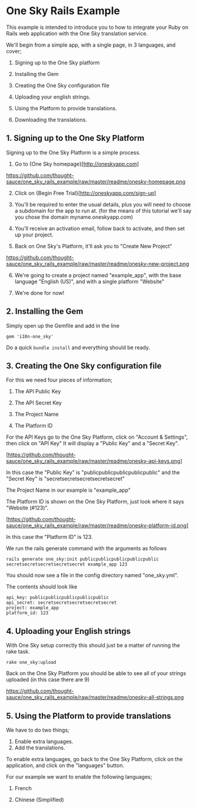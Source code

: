 # One Sky Rails Example

This example is intended to introduce you to how to integrate your Ruby on Rails web application with the
One Sky translation service.

We'll begin from a simple app, with a single page, in 3 languages, and cover;

1. Signing up to the One Sky platform

2. Installing the Gem

3. Creating the One Sky configuration file

4. Uploading your english strings.

5. Using the Platform to provide translations.

6. Downloading the translations.

## 1. Signing up to the One Sky Platform

Signing up to the One Sky Platform is a simple process.

1. Go to {One Sky homepage}[http://oneskyapp.com]

https://github.com/thought-sauce/one_sky_rails_example/raw/master/readme/onesky-homepage.png

2. Click on {Begin Free Trial}[http://oneskyapp.com/sign-up]

3. You'll be required to enter the usual details, plus you will need to choose a subdomain for the app to run at.
(for the means of this tutorial we'll say you chose the domain myname.oneskyapp.com)

4. You'll receive an activation email, follow back to activate, and then set up your project.

5. Back on One Sky's Platform, it'll ask you to "Create New Project"

https://github.com/thought-sauce/one_sky_rails_example/raw/master/readme/onesky-new-project.png

6. We're going to create a project named "example_app", with the base language "English (US)", and with a single platform "Website"

7. We're done for now!

## 2. Installing the Gem

Simply open up the Gemfile and add in the line

    gem 'i18n-one_sky'
	
Do a quick `bundle install` and everything should be ready.

## 3. Creating the One Sky configuration file

For this we need four pieces of information;

1. The API Public Key

2. The API Secret Key

3. The Project Name

4. The Platform ID

For the API Keys go to the One Sky Platform, click on "Account & Settings", then click on "API Key"
It will display a "Public Key" and a "Secret Key".

[https://github.com/thought-sauce/one_sky_rails_example/raw/master/readme/onesky-api-keys.png]

In this case the "Public Key" is "publicpublicpublicpublicpublic"
and the "Secret Key" is "secretsecretsecretsecretsecret"

The Project Name in our example is "example_app"

The Platform ID is shown on the One Sky Platform, just look where it says "Website (#123)".

[https://github.com/thought-sauce/one_sky_rails_example/raw/master/readme/onesky-platform-id.png]

In this case the "Platform ID" is 123.

We run the rails generate command with the arguments as follows

    rails generate one_sky:init publicpublicpublicpublicpublic secretsecretsecretsecretsecret example_app 123
	
You should now see a file in the config directory named "one_sky.yml".

The contents should look like

    api_key: publicpublicpublicpublicpublic
    api_secret: secretsecretsecretsecretsecret
    project: example_app
    platform_id: 123
    
## 4. Uploading your English strings

With One Sky setup correctly this should just be a matter of running the rake task.

    rake one_sky:upload

Back on the One Sky Platform you should be able to see all of your strings uploaded (in this case there are 9)

https://github.com/thought-sauce/one_sky_rails_example/raw/master/readme/onesky-all-strings.png

## 5. Using the Platform to provide translations

We have to do two things;

1. Enable extra languages.
2. Add the translations.

To enable extra languages, go back to the One Sky Platform, click on the application, and click on the "languages" button.

For our example we want to enable the following languages;

1. French

2. Chinese (Simplified)